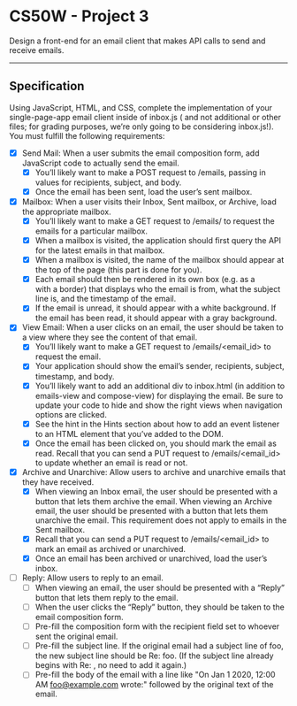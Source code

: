 # CS50W - Project 3

Design a front-end for an email client that makes API calls to send and receive emails.

---

## Specification

Using JavaScript, HTML, and CSS, complete the implementation of your single-page-app email client inside of inbox.js (
and not additional or other files; for grading purposes, we’re only going to be considering inbox.js!). You must fulfill
the following requirements:

- [x] Send Mail: When a user submits the email composition form, add JavaScript code to actually send the email.
    - [x] You’ll likely want to make a POST request to /emails, passing in values for recipients, subject, and body.
    - [x] Once the email has been sent, load the user’s sent mailbox.
- [x] Mailbox: When a user visits their Inbox, Sent mailbox, or Archive, load the appropriate mailbox.
    - [x] You’ll likely want to make a GET request to /emails/<mailbox> to request the emails for a particular mailbox.
    - [x] When a mailbox is visited, the application should first query the API for the latest emails in that mailbox.
    - [x] When a mailbox is visited, the name of the mailbox should appear at the top of the page (this part is done for
      you).
    - [x] Each email should then be rendered in its own box (e.g. as a <div> with a border) that displays who the email
      is from, what the subject line is, and the timestamp of the email.
    - [x] If the email is unread, it should appear with a white background. If the email has been read, it should appear
      with a gray background.
- [x] View Email: When a user clicks on an email, the user should be taken to a view where they see the content of that
  email.
    - [x] You’ll likely want to make a GET request to /emails/<email_id> to request the email.
    - [x] Your application should show the email’s sender, recipients, subject, timestamp, and body.
    - [x] You’ll likely want to add an additional div to inbox.html (in addition to emails-view and compose-view) for
      displaying the email. Be sure to update your code to hide and show the right views when navigation options are
      clicked.
    - [x] See the hint in the Hints section about how to add an event listener to an HTML element that you’ve added to
      the DOM.
    - [x] Once the email has been clicked on, you should mark the email as read. Recall that you can send a PUT request
      to /emails/<email_id> to update whether an email is read or not.
- [x] Archive and Unarchive: Allow users to archive and unarchive emails that they have received.
    - [x] When viewing an Inbox email, the user should be presented with a button that lets them archive the email. When
      viewing an Archive email, the user should be presented with a button that lets them unarchive the email. This
      requirement does not apply to emails in the Sent mailbox.
    - [x] Recall that you can send a PUT request to /emails/<email_id> to mark an email as archived or unarchived.
    - [x] Once an email has been archived or unarchived, load the user’s inbox.
- [ ] Reply: Allow users to reply to an email.
    - [ ] When viewing an email, the user should be presented with a “Reply” button that lets them reply to the email.
    - [ ] When the user clicks the “Reply” button, they should be taken to the email composition form.
    - [ ] Pre-fill the composition form with the recipient field set to whoever sent the original email.
    - [ ] Pre-fill the subject line. If the original email had a subject line of foo, the new subject line should be Re:
      foo. (If the subject line already begins with Re: , no need to add it again.)
    - [ ] Pre-fill the body of the email with a line like "On Jan 1 2020, 12:00 AM foo@example.com wrote:" followed by
      the original text of the email.